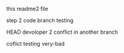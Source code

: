 this readme2 file

step 2 code
branch testing

HEAD
devoloper 2 conflict in another branch

coflict testing
very-bad
